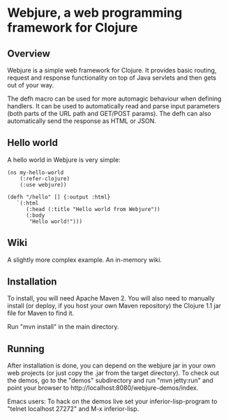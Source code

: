 
# Webjure, a web programming framework for Clojure

## Overview

Webjure is a simple web framework for Clojure.
It provides basic routing, request and response functionality on top
of Java servlets and then gets out of your way. 

The defh macro can be used for more automagic behaviour
when defining handlers. It can be used to automatically read and parse
input parameters (both parts of the URL path and GET/POST params).
The defh can also automatically send the response as HTML or JSON.


## Hello world

A hello world in Webjure is very simple:

    (ns my-hello-world
        (:refer-clojure)
        (:use webjure))
    
    (defh "/hello" [] {:output :html}
       `(:html
          (:head (:title "Hello world from Webjure"))
          (:body
           "Hello world!")))

## Wiki

A slightly more complex example. An in-memory wiki.

<script src="http://gist.github.com/385152.js?file=wiki.clj"></script>


## Installation

To install, you will need Apache Maven 2. You will also need to manually install (or deploy, if you host your own Maven repository) the Clojure 1.1 jar file for Maven to find it.

Run "mvn install" in the main directory.

## Running

After installation is done, you can depend on the webjure jar in your own web projects (or just copy the .jar from the target directory). To check out the demos, go to the "demos" subdirectory and run "mvn jetty:run" and point your browser to http://localhost:8080/webjure-demos/index.

Emacs users: To hack on the demos live set your inferior-lisp-program to "telnet localhost 27272" and M-x inferior-lisp.



